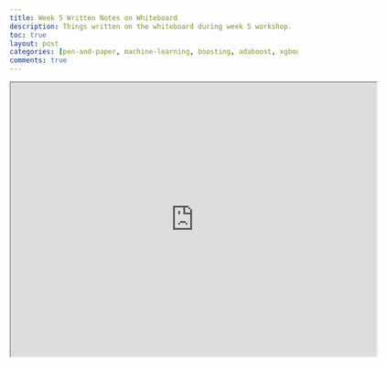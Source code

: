 ```yaml
---
title: Week 5 Written Notes on Whiteboard
description: Things written on the whiteboard during week 5 workshop. 
toc: true
layout: post
categories: [pen-and-paper, machine-learning, boosting, adaboost, xgboost, gradient-boosting]
comments: true
---
```


<iframe src="https://drive.google.com/file/d/1FK4cr4nS-UBvUFJumJrrGAP9qdLwAIdz/preview" width="640" height="480" allow="autoplay"></iframe>